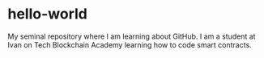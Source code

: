 # hello-world
My seminal repository where I am learning about GitHub.
I am a student at Ivan on Tech Blockchain Academy learning how to code smart contracts.
